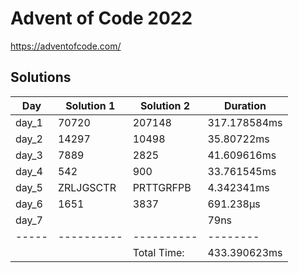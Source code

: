 # Advent of Code 2022

<https://adventofcode.com/>

## Solutions

|  Day  | Solution 1 | Solution 2 | Duration |
| ----- | ---------- | ---------- | -------- |
| day_1 | 70720 | 207148 |  317.178584ms |
| day_2 | 14297 | 10498 |  35.80722ms |
| day_3 | 7889 | 2825 |  41.609616ms |
| day_4 | 542 | 900 |  33.761545ms |
| day_5 | ZRLJGSCTR | PRTTGRFPB |  4.342341ms |
| day_6 | 1651 | 3837 |  691.238µs |
| day_7 | <no value> | <no value> |  79ns |
| ----- | ---------- | ---------- | -------- |
|       |            |Total Time: | 433.390623ms |
